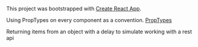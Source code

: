 This project was bootstrapped with [Create React App](https://github.com/facebookincubator/create-react-app).

Using PropTypes on every component as a convention.
[PropTypes](https://github.com/facebook/prop-types)

Returning items from an object with a delay to simulate working with a rest api
